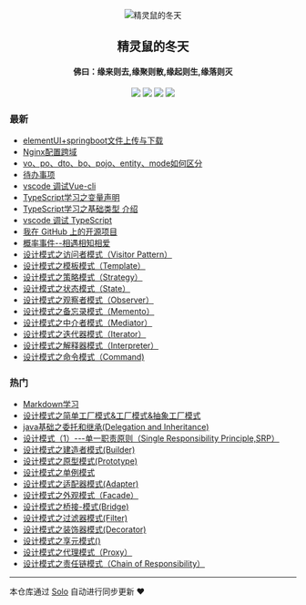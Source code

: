 <p align="center"><img alt="精灵鼠的冬天" src="https://static.b3log.org/images/brand/solo-32.png"></p><h2 align="center">
精灵鼠的冬天
</h2>

<h4 align="center">佛曰：缘来则去,缘聚则散,缘起则生,缘落则灭</h4>
<p align="center"><a title="精灵鼠的冬天" target="_blank" href="https://github.com/xiewensheng/solo-blog"><img src="https://img.shields.io/github/last-commit/xiewensheng/solo-blog.svg?style=flat-square&color=FF9900"></a>
<a title="GitHub repo size in bytes" target="_blank" href="https://github.com/xiewensheng/solo-blog"><img src="https://img.shields.io/github/repo-size/xiewensheng/solo-blog.svg?style=flat-square"></a>
<a title="Solo Version" target="_blank" href="https://github.com/b3log/solo/releases"><img src="https://img.shields.io/badge/solo-3.6.5-f1e05a.svg?style=flat-square&color=blueviolet"></a>
<a title="Hits" target="_blank" href="https://github.com/b3log/hits"><img src="https://hits.b3log.org/xiewensheng/solo-blog.svg"></a></p>

### 最新

* [elementUI+springboot文件上传与下载](http://www.stvarnik.top/articles/2019/11/15/1573808483588.html)
* [Nginx配置跨域](http://www.stvarnik.top/articles/2019/11/05/1572946510384.html)
* [vo、po、dto、bo、pojo、entity、mode如何区分](http://www.stvarnik.top/articles/2019/10/30/1572404847962.html)
* [待办事项](http://www.stvarnik.top/articles/2019/10/25/1571992002671.html)
* [vscode 调试Vue-cli](http://www.stvarnik.top/articles/2019/10/25/1571985786922.html)
* [TypeScript学习之变量声明](http://www.stvarnik.top/articles/2019/10/18/1571367645458.html)
* [TypeScript学习之基础类型 介绍](http://www.stvarnik.top/articles/2019/10/15/1571129361230.html)
* [vscode 调试 TypeScript](http://www.stvarnik.top/articles/2019/10/14/1571041485778.html)
* [我在 GitHub 上的开源项目](http://www.stvarnik.top/my-github-repos)
* [概率事件--相遇相知相爱](http://www.stvarnik.top/articles/2019/09/29/1569755374842.html)
* [设计模式之访问者模式（Visitor Pattern）](http://www.stvarnik.top/articles/2019/09/27/1569568864659.html)
* [设计模式之模板模式（Template）](http://www.stvarnik.top/articles/2019/09/27/1569568644847.html)
* [设计模式之策略模式（Strategy）](http://www.stvarnik.top/articles/2019/09/27/1569568235603.html)
* [设计模式之状态模式（State）](http://www.stvarnik.top/articles/2019/09/27/1569567989696.html)
* [设计模式之观察者模式（Observer）](http://www.stvarnik.top/articles/2019/09/27/1569567597375.html)
* [设计模式之备忘录模式（Memento）](http://www.stvarnik.top/articles/2019/09/27/1569567300650.html)
* [设计模式之中介者模式（Mediator）](http://www.stvarnik.top/articles/2019/09/27/1569567005706.html)
* [设计模式之迭代器模式（Iterator）](http://www.stvarnik.top/articles/2019/09/27/1569566737361.html)
* [设计模式之解释器模式（Interpreter）](http://www.stvarnik.top/articles/2019/09/27/1569566439834.html)
* [设计模式之命令模式（Command)](http://www.stvarnik.top/articles/2019/09/27/1569564561820.html)

### 热门

* [Markdown学习](http://www.stvarnik.top/articles/2019/07/19/1563524101996.html)
* [设计模式之简单工厂模式&工厂模式&抽象工厂模式](http://www.stvarnik.top/articles/2019/09/19/1568875810067.html)
* [java基础之委托和继承(Delegation and Inheritance)](http://www.stvarnik.top/articles/2019/07/30/1564476856848.html)
* [设计模式（1）---单一职责原则（Single Responsibility Principle,SRP）](http://www.stvarnik.top/articles/2019/07/30/1564470105093.html)
* [设计模式之建造者模式(Builder)](http://www.stvarnik.top/articles/2019/09/25/1569381141394.html)
* [设计模式之原型模式(Prototype)](http://www.stvarnik.top/articles/2019/09/25/1569392286480.html)
* [设计模式之单例模式](http://www.stvarnik.top/articles/2019/09/19/1568883598621.html)
* [设计模式之适配器模式(Adapter)](http://www.stvarnik.top/articles/2019/09/26/1569479645882.html)
* [设计模式之外观模式（Facade）](http://www.stvarnik.top/articles/2019/09/27/1569552697889.html)
* [设计模式之桥接-模式(Bridge)](http://www.stvarnik.top/articles/2019/09/26/1569483981498.html)
* [设计模式之过滤器模式(Filter)](http://www.stvarnik.top/articles/2019/09/26/1569486352398.html)
* [设计模式之装饰器模式(Decorator)](http://www.stvarnik.top/articles/2019/09/26/1569487707788.html)
* [设计模式之享元模式()](http://www.stvarnik.top/articles/2019/09/27/1569563591520.html)
* [设计模式之代理模式（Proxy）](http://www.stvarnik.top/articles/2019/09/27/1569563965326.html)
* [设计模式之责任链模式（Chain of Responsibility）](http://www.stvarnik.top/articles/2019/09/27/1569564334665.html)



---

本仓库通过 [Solo](https://github.com/b3log/solo) 自动进行同步更新 ❤️ 